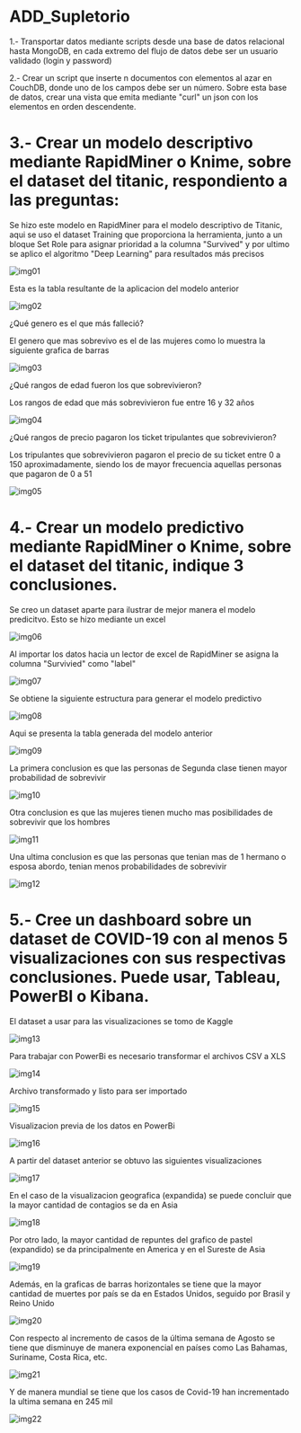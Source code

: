 # ADD_Supletorio
1.- Transportar datos mediante scripts desde una base de datos relacional hasta MongoDB, en cada extremo del flujo de datos debe ser un usuario validado (login y password) 

2.- Crear un script que inserte n documentos con elementos al azar en CouchDB, donde uno de los campos debe ser un número. Sobre esta base de datos, crear una vista que emita mediante "curl" un json con los elementos en orden descendente.

# 3.- Crear un modelo descriptivo mediante RapidMiner o Knime, sobre el dataset del titanic, respondiento a las preguntas:

Se hizo este modelo en RapidMiner para el modelo descriptivo de Titanic, aqui se uso el dataset Training que proporciona la herramienta, junto a un bloque Set Role para asignar prioridad a la columna "Survived" y por ultimo se aplico el algoritmo "Deep Learning" para resultados más precisos

![img01](https://user-images.githubusercontent.com/66317435/135542368-42316346-74fc-4647-b5e4-e41ed7a276e6.jpeg)

Esta es la tabla resultante de la aplicacion del modelo anterior

![img02](https://user-images.githubusercontent.com/66317435/135542401-d7b157f6-6ff4-46ca-869e-a2a5316ad18e.jpeg)

¿Qué genero es el que más falleció?

El genero que mas sobrevivo es el de las mujeres como lo muestra la siguiente grafica de barras

![img03](https://user-images.githubusercontent.com/66317435/135542413-1339cb43-0d98-4d11-a4f9-d1fc86621c7d.jpeg)

¿Qué rangos de edad fueron los que sobrevivieron?

Los rangos de edad que más sobrevivieron fue entre 16 y 32 años

![img04](https://user-images.githubusercontent.com/66317435/135542438-e6999abb-c7ba-47db-a306-11fdb87d365c.jpeg)

¿Qué rangos de precio pagaron los ticket tripulantes que sobrevivieron?

Los tripulantes que sobrevivieron pagaron el precio de su ticket entre 0 a 150 aproximadamente, siendo los de mayor frecuencia aquellas personas que pagaron de 0 a 51

![img05](https://user-images.githubusercontent.com/66317435/135542462-3df41ad1-5a2d-4abb-90ec-883c85c7dd63.jpeg)

# 4.- Crear un modelo predictivo mediante RapidMiner o Knime, sobre el dataset del titanic, indique 3 conclusiones.

Se creo un dataset aparte para ilustrar de mejor manera el modelo predicitvo. Esto se hizo mediante un excel

![img06](https://user-images.githubusercontent.com/66317435/135542594-0d9b54e7-3a2a-47ca-999b-c91c7430a7a2.jpeg)

Al importar los datos hacia un lector de excel de RapidMiner se asigna la columna "Survivied" como "label"

![img07](https://user-images.githubusercontent.com/66317435/135542620-e040662b-36f7-470e-97cc-82d255cbdc30.jpeg)

Se obtiene la siguiente estructura para generar el modelo predictivo

![img08](https://user-images.githubusercontent.com/66317435/135542665-8e3b9e6c-7d11-49ca-8952-6bc563793aa8.jpeg)

Aqui se presenta la tabla generada del modelo anterior

![img09](https://user-images.githubusercontent.com/66317435/135542782-43cea5ce-c16d-4457-912b-faac6f2a5780.jpeg)

La primera conclusion es que las personas de Segunda clase tienen mayor probabilidad de sobrevivir

![img10](https://user-images.githubusercontent.com/66317435/135542949-eccaa6e5-a3ef-43f1-8678-d053a49d58f8.jpeg)

Otra conclusion es que las mujeres tienen mucho mas posibilidades de sobrevivir que los hombres

![img11](https://user-images.githubusercontent.com/66317435/135543156-91371af2-8002-4645-b3e2-13ab45663fa1.jpeg)

Una ultima conclusion es que las personas que tenian mas de 1 hermano o esposa abordo, tenian menos probabilidades de sobrevivir

![img12](https://user-images.githubusercontent.com/66317435/135543338-d0ace9d8-9821-4544-9989-3a7062245ee2.jpeg)

# 5.- Cree un dashboard sobre un dataset de COVID-19 con al menos 5 visualizaciones con sus respectivas conclusiones. Puede usar, Tableau, PowerBI o Kibana.

El dataset a usar para las visualizaciones se tomo de Kaggle

![img13](https://user-images.githubusercontent.com/66317435/135544191-dd3c3206-7eb4-464c-ae85-fb326c312a6c.jpeg)

Para trabajar con PowerBi es necesario transformar el archivos CSV a XLS

![img14](https://user-images.githubusercontent.com/66317435/135544207-890bdb3f-eaca-4465-b75a-35986d697357.jpeg)

Archivo transformado y listo para ser importado

![img15](https://user-images.githubusercontent.com/66317435/135544223-8dcd0bb0-cf70-4b1b-b31c-cb6b0a38f7bd.jpeg)

Visualizacion previa de los datos en PowerBi

![img16](https://user-images.githubusercontent.com/66317435/135544253-24e346fd-e730-4bb2-b937-3ed9f7ccfd0c.jpeg)

A partir del dataset anterior se obtuvo las siguientes visualizaciones

![img17](https://user-images.githubusercontent.com/66317435/135544274-6300b56c-13b8-4a4d-a66d-b03f1e0c20b6.jpeg)

En el caso de la visualizacion geografica (expandida) se puede concluir que la mayor cantidad de contagios se da en Asia

![img18](https://user-images.githubusercontent.com/66317435/135544297-7968d5b8-3c93-42ab-918a-fa71d244f529.jpeg)

Por otro lado, la mayor cantidad de repuntes del grafico de pastel (expandido) se da principalmente en America y en el Sureste de Asia

![img19](https://user-images.githubusercontent.com/66317435/135544315-52dbbb95-a78c-4ad3-a618-e9614a7ebefa.jpeg)

Además, en la graficas de barras horizontales se tiene que la mayor cantidad de muertes por país se da en Estados Unidos, seguido por Brasil y Reino Unido

![img20](https://user-images.githubusercontent.com/66317435/135544332-67f0e0a9-935e-4e49-b87b-7a21ec09f9ff.jpeg)

Con respecto al incremento de casos de la última semana de Agosto se tiene que disminuye de manera exponencial en países como Las Bahamas, Suriname, Costa Rica, etc.

![img21](https://user-images.githubusercontent.com/66317435/135544343-ce97e043-e371-490e-8dad-f6fbb4e5c5e0.jpeg)

Y de manera mundial se tiene que los casos de Covid-19 han incrementado la ultima semana en 245 mil

![img22](https://user-images.githubusercontent.com/66317435/135544367-3407f516-66b5-4869-b049-b0424b755d03.jpeg)




